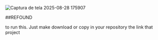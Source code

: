 ![Captura de tela 2025-08-28 175907](https://github.com/user-attachments/assets/f6ab7457-4d47-4f29-98ac-d43671b011cb)


##REFOUND

<p>to run this. Just make download or copy in your repository the link that project</p>
